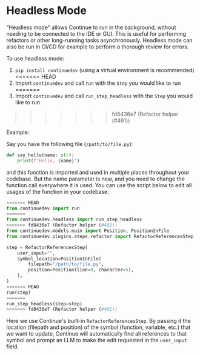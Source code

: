 # Headless Mode

"Headless mode" allows Continue to run in the background, without needing to be connected to the IDE or GUI. This is useful for performing refactors or other long-running tasks asynchronously. Headless mode can also be run in CI/CD for example to perform a thorough review for errors.

To use headless mode:

1. `pip install continuedev` (using a virtual environment is recommended)
<<<<<<< HEAD
2. Import `continuedev` and call `run` with the `Step` you would like to run
=======
2. Import `continuedev` and call `run_step_headless` with the `Step` you would like to run
>>>>>>> fd8436e7 (Refactor helper (#481))

Example:

Say you have the following file (`/path/to/file.py`):

```python
def say_hello(name: str):
    print(f"Hello, {name}")
```

and this function is imported and used in multiple places throughout your codebase. But the name parameter is new, and you need to change the function call everywhere it is used. You can use the script below to edit all usages of the function in your codebase:

```python
<<<<<<< HEAD
from continuedev import run
=======
from continuedev.headless import run_step_headless
>>>>>>> fd8436e7 (Refactor helper (#481))
from continuedev.models.main import Position, PositionInFile
from continuedev.plugins.steps.refactor import RefactorReferencesStep

step = RefactorReferencesStep(
    user_input="",
    symbol_location=PositionInFile(
        filepath="/path/to/file.py",
        position=Position(line=0, character=5),
    ),
)
<<<<<<< HEAD
run(step)
=======
run_step_headless(step=step)
>>>>>>> fd8436e7 (Refactor helper (#481))
```

Here we use Continue's built-in `RefactorReferencesStep`. By passing it the location (filepath and position) of the symbol (function, variable, etc.) that we want to update, Continue will automatically find all references to that symbol and prompt an LLM to make the edit requested in the `user_input` field.
